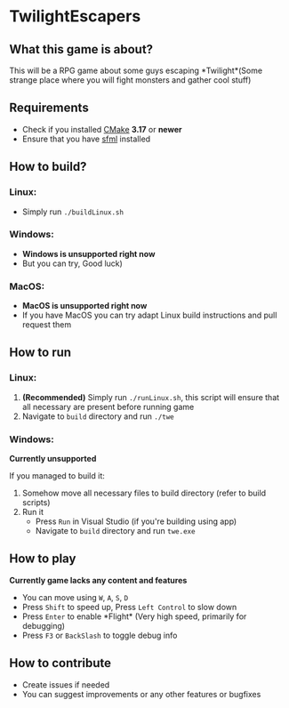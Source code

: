 # TwilightEscapers

## What this game is about?

This will be a RPG game about some guys escaping  \*Twilight\*(Some strange place where you will fight monsters and gather cool stuff)

## Requirements

- Check if you installed [CMake](https://cmake.org/) __3.17__ or __newer__
- Ensure that you have [sfml](https://www.sfml-dev.org/) installed

## How to build?

### Linux:
- Simply run ```./buildLinux.sh```
### Windows:
- __Windows is unsupported right now__
- But you can try, Good luck)
### MacOS:
- __MacOS is unsupported right now__
- If you have MacOS you can try adapt Linux build instructions and pull request them

## How to run

### Linux:
1) __(Recommended)__ Simply run ```./runLinux.sh```, this script will ensure that all necessary are present before running game
2) Navigate to ```build``` directory and run ```./twe```

### Windows:
__Currently unsupported__

If you managed to build it:
1) Somehow move all necessary files to build directory (refer to build scripts)
2) Run it
    - Press ```Run``` in Visual Studio (if you're building using app)
    - Navigate to ```build``` directory and run ```twe.exe```

## How to play
__Currently game lacks any content and features__
- You can move using ```W```, ```A```, ```S```, ```D```
- Press ```Shift``` to speed up, Press ```Left Control``` to slow down
- Press ```Enter``` to enable \*Flight\* (Very high speed, primarily for debugging)
- Press ```F3``` or ```BackSlash``` to toggle debug info

## How to contribute
- Create issues if needed
- You can suggest improvements or any other features or bugfixes
